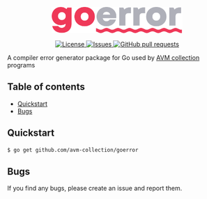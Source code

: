 <p align="center">
	<img width="300px" src="res/logo.png">
</p>

<p align="center">
	<a href="./LICENSE">
		<img alt="License" src="https://img.shields.io/badge/license-MIT-26c374?style=for-the-badge">
	</a>
	<a href="https://github.com/avm-collection/agen/issues">
		<img alt="Issues" src="https://img.shields.io/github/issues/avm-collection/agen?style=for-the-badge&color=4f79e4">
	</a>
	<a href="https://github.com/avm-collection/agen/pulls">
		<img alt="GitHub pull requests" src="https://img.shields.io/github/issues-pr/avm-collection/agen?style=for-the-badge&color=4f79e4">
	</a>
</p>

A compiler error generator package for Go used by [AVM collection](https://github.com/avm-collection) programs

## Table of contents
* [Quickstart](#quickstart)
* [Bugs](#bugs)

## Quickstart
```sh
$ go get github.com/avm-collection/goerror
```

## Bugs
If you find any bugs, please create an issue and report them.
